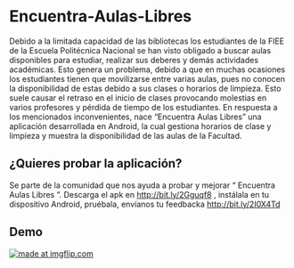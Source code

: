 # Encuentra-Aulas-Libres

Debido a la limitada capacidad de las bibliotecas los estudiantes de la FIEE de la Escuela Politécnica Nacional se han visto obligado a buscar aulas disponibles para estudiar, realizar sus deberes y demás actividades académicas. Esto genera un problema, debido a que en muchas ocasiones los estudiantes tienen que movilizarse entre varias aulas, pues no conocen la disponibilidad de estas debido a sus clases o horarios de limpieza. Esto suele causar el retraso en el inicio de clases provocando molestias en varios profesores y pérdida de tiempo de los estudiantes. 
En respuesta a los mencionados inconvenientes, nace “Encuentra Aulas Libres” una aplicación desarrollada en Android, la cual gestiona horarios de clase y limpieza y muestra la disponibilidad de las aulas de la Facultad.

## ¿Quieres probar la aplicación?

Se parte de la comunidad que nos ayuda a probar y mejorar “ Encuentra Aulas Libres ”. Descarga el apk en http://bit.ly/2Gguqf8 , instálala en tu dispositivo  Android, pruébala, envíanos tu feedbacka http://bit.ly/2I0X4Td

## Demo 


<a href="https://imgflip.com/gif/2t6hy9"><img src="https://i.imgflip.com/2t6hy9.gif" title="made at imgflip.com"/></a>
